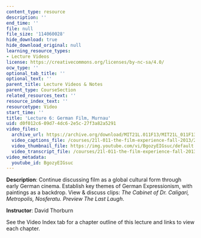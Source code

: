 ```yaml
---
content_type: resource
description: ''
end_time: ''
file: null
file_size: '114060028'
hide_download: true
hide_download_original: null
learning_resource_types:
- Lecture Videos
license: https://creativecommons.org/licenses/by-nc-sa/4.0/
ocw_type: ''
optional_tab_title: ''
optional_text: ''
parent_title: Lecture Videos & Notes
parent_type: CourseSection
related_resources_text: ''
resource_index_text: ''
resourcetype: Video
start_time: ''
title: 'Lecture 6: German Film, Murnau'
uid: d0f012c6-09d7-4dc6-2e5c-27f3a82a5291
video_files:
  archive_url: https://archive.org/download/MIT21L.011F13/MIT21L_011F13_L06_300k.mp4
  video_captions_file: /courses/21l-011-the-film-experience-fall-2013/2bbd898edc4c5f328dbc0b2ee1e304fe_BgozyEIGsuc.vtt
  video_thumbnail_file: https://img.youtube.com/vi/BgozyEIGsuc/default.jpg
  video_transcript_file: /courses/21l-011-the-film-experience-fall-2013/530008ab2a50f5c64e109cdf4f1ed2ea_BgozyEIGsuc.pdf
video_metadata:
  youtube_id: BgozyEIGsuc
---
```


**Description**: Continue discussing film as a global cultural form through early German cinema. Establish key themes of German Expressionism, with paintings as a backdrop. View & discuss clips: _The Cabinet of Dr. Caligari, Metropolis, Nosferatu. Preview The Last Laugh_.

**Instructor**: David Thorburn

See the Video Index tab for a chapter outline of this lecture and links to view each chapter.

